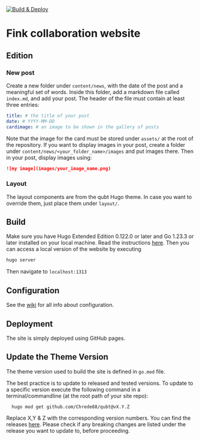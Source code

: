 [![Build & Deploy](https://github.com/JulienPeloton/fink-website-rubin/actions/workflows/buildDeploy.yaml/badge.svg)](https://github.com/JulienPeloton/fink-website-rubin/actions/workflows/buildDeploy.yaml)

# Fink collaboration website

## Edition

### New post

Create a new folder under `content/news`, with the date of the post and a meaningful set of words. Inside this folder, add a markdown file called `index.md`, and add your post. The header of the file must contain at least three entries:

```yaml
title: # the title of your post
date: # YYYY-MM-DD
cardimage: # an image to be shown in the gallery of posts
```

Note that the image for the card must be stored under `assets/` at the root of the repository. If you want to display images in your post, create a folder under `content/news/<your_folder_name>/images` and put images there. Then in your post, display images using:

```md
![my image](images/your_image_name.png)
```

### Layout

The layout components are from the qubt Hugo theme. In case you want to override them, just place them under `layout/`.

## Build

Make sure you have Hugo Extended Edition 0.122.0 or later and Go 1.23.3 or later installed on your local machine. Read the instructions [here](https://gohugo.io/installation/). Then you can access a local version of the website by executing

```bash
hugo server
```

Then navigate to `localhost:1313`

## Configuration

See the [wiki](https://github.com/chrede88/qubt/wiki) for all info about configuration.

## Deployment

The site is simply deployed using GitHub pages.

## Update the Theme Version

The theme version used to build the site is defined in `go.mod` file.

The best practice is to update to released and tested versions. To update to a specific version execute the following command in a terminal/commandline (at the root path of your site repo):

```shell
  hugo mod get github.com/Chrede88/qubt@vX.Y.Z
```
Replace X,Y & Z with the corresponding version numbers. You can find the releases [here](https://github.com/chrede88/qubt/releases). Please check if any breaking changes are listed under the release you want to update to, before proceeding.
